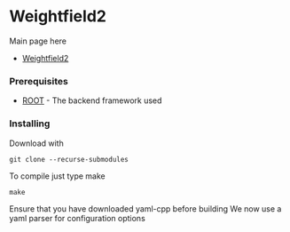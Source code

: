 # Weightfield2

Main page here
* [Weightfield2](http://personalpages.to.infn.it/~cartigli/Weightfield2/Main.html)

### Prerequisites

* [ROOT](https://root.cern.ch/) - The backend framework used


### Installing
Download with
```
git clone --recurse-submodules
```
To compile just type make

```
make
```
Ensure that you have downloaded yaml-cpp before building
We now use a yaml parser for configuration options
